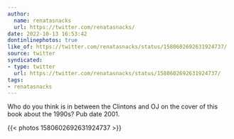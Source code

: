 ```yaml
---
author:
  name: renatasnacks
  url: https://twitter.com/renatasnacks/
date: 2022-10-13 16:53:42
dontinlinephotos: true
like_of: https://twitter.com/renatasnacks/status/1580602692631924737/
source: twitter
syndicated:
- type: twitter
  url: https://twitter.com/renatasnacks/status/1580602692631924737/
tags:
- renatasnacks
---
```


Who do you think is in between the Clintons and OJ on the cover of this book about the 1990s? Pub date 2001. 

{{< photos 1580602692631924737 >}}